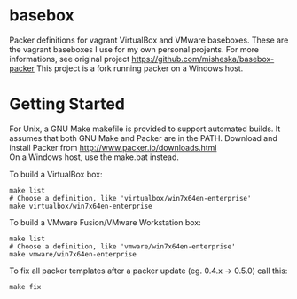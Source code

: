 basebox
=======

Packer definitions for vagrant VirtualBox and VMware baseboxes. 
These are the vagrant baseboxes I use for my own personal projents. 
For more informations, see original project
<https://github.com/misheska/basebox-packer>
This project is a fork running packer on a Windows host.

Getting Started
===============

For Unix, a GNU Make makefile is provided to support automated builds.  It
assumes that both GNU Make and Packer are in the PATH.  Download and install
Packer from <http://www.packer.io/downloads.html>  
On a Windows host, use the make.bat instead.

To build a VirtualBox box:

    make list
    # Choose a definition, like 'virtualbox/win7x64en-enterprise'
    make virtualbox/win7x64en-enterprise

To build a VMware Fusion/VMware Workstation box:

    make list
    # Choose a definition, like 'vmware/win7x64en-enterprise'
    make vmware/win7x64en-enterprise

To fix all packer templates after a packer update (eg. 0.4.x -> 0.5.0)
call this:

    make fix

